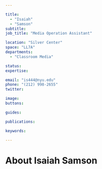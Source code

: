 ```yaml
---

title:
  - "Isaiah"
  - "Samson"
subtitle: 
job_title: "Media Operation Assistant"

location: "Silver Center"
space: "LL7A"
departments:
  - "Classroom Media"

status: 
expertise:

email: "is444@nyu.edu"
phone: "(212) 998-2655"
twitter: 

image: 
buttons:

guides:

publications:

keywords:

---
```


# About Isaiah Samson


